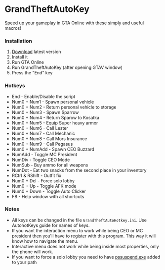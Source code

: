 # GrandTheftAutoKey
Speed up your gameplay in GTA Online with these simply and useful macros!

### Installation
1. [Download](https://github.com/JakobLund/GrandTheftAutoHotkey/releases) latest version
2. Install it
3. Run GTA Online
4. Run GrandTheftAutoKey (after opening GTAV window)
5. Press the "End" key

### Hotkeys
+ End - Enable/Disable the script
+ Num0 + Num1 - Spawn personal vehicle
+ Num0 + Num2 - Return personal vehicle to storage
+ Num0 + Num3 - Spawn Sparrow
+ Num0 + Num4 - Return Sparow to Kosatka
+ Num0 + Num5 - Equip Super heavy armor
+ Num0 + Num6 - Call Lester
+ Num0 + Num7 - Call Mechanic
+ Num0 + Num8 - Call Mors Insurance
+ Num0 + Num9 - Call Pegasus
+ Num0 + NumAdd - Spawn CEO Buzzard
+ NumAdd - Toggle MC President
+ NumDiv - Toggle CEO Mode
+ NumSub - Buy ammo for all weapons
+ NumDot - Eat two snacks from the second place in your inventory
+ RCtrl & RShift - Outfit fix
+ Num0 + Del - Force solo lobby
+ Num0 + Up - Toggle AFK mode
+ Num0 + Down - Toggle Auto Clicker
+ F8 - Help window with all shortcuts

### Notes
+ All keys can be changed in the file `GrandTheftAutoHotkey.ini`. Use AutohotKeys guide for names of keys.
+ If you want the interaction menu to work while being CEO or MC president then you'll have to register with this program. This way it will know how to navigate the menu.
+ Interactive menu does not work while being inside most properties, only the phone will work.
+ If you want to force a solo lobby you need to have [pssuspend.exe](https://docs.microsoft.com/en-us/sysinternals/downloads/pssuspend) added to your path